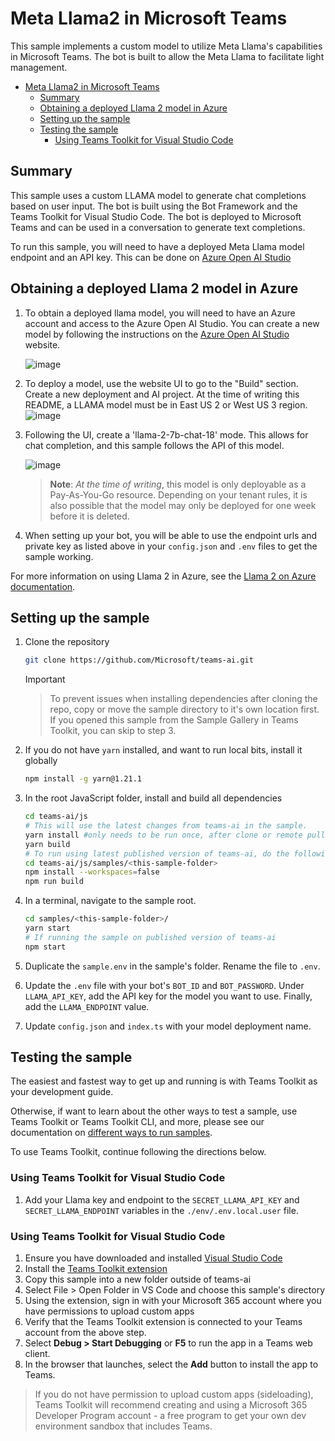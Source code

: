 # Meta Llama2 in Microsoft Teams

This sample implements a custom model to utilize Meta Llama's capabilities in Microsoft Teams. The bot is built to allow the Meta Llama to facilitate light management.

<!-- @import "[TOC]" {cmd="toc" depthFrom=1 depthTo=6 orderedList=false} -->

<!-- code_chunk_output -->

- [Meta Llama2 in Microsoft Teams](#meta-llama2-in-microsoft-teams)
    - [Summary](#summary)
    - [Obtaining a deployed Llama 2 model in Azure](#obtaining-a-deployed-llama-2-model-in-azure)
    - [Setting up the sample](#setting-up-the-sample)
    - [Testing the sample](#testing-the-sample)
        - [Using Teams Toolkit for Visual Studio Code](#using-teams-toolkit-for-visual-studio-code)

<!-- /code_chunk_output -->

## Summary

This sample uses a custom LLAMA model to generate chat completions based on user input. The bot is built using the Bot Framework and the Teams Toolkit for Visual Studio Code. The bot is deployed to Microsoft Teams and can be used in a conversation to generate text completions.

To run this sample, you will need to have a deployed Meta Llama model endpoint and an API key. This can be done on [Azure Open AI Studio](https://ai.azure.com/)

## Obtaining a deployed Llama 2 model in Azure

1. To obtain a deployed llama model, you will need to have an Azure account and access to the Azure Open AI Studio. You can create a new model by following the instructions on the [Azure Open AI Studio](https://ai.azure.com/) website.

    ![image](https://github.com/microsoft/teams-ai/assets/14900841/b427f1b7-163b-4517-acba-d09e75fb39ea)

1. To deploy a model, use the website UI to go to the "Build" section. Create a new deployment and AI project. At the time of writing this README, a LLAMA model must be in East US 2 or West US 3 region.
   ![image](https://github.com/microsoft/teams-ai/assets/14900841/e8c8f0b1-1f94-4c6c-81b5-334e4fb6716a)

1. Following the UI, create a 'llama-2-7b-chat-18' mode. This allows for chat completion, and this sample follows the API of this model.

    ![image](https://github.com/microsoft/teams-ai/assets/14900841/f42f749e-d8c8-4f79-a68e-50a8beae9860)

    > **Note**: _At the time of writing_, this model is only deployable as a Pay-As-You-Go resource. Depending on your tenant rules, it is also possible that the model may only be deployed for one week before it is deleted.

1. When setting up your bot, you will be able to use the endpoint urls and private key as listed above in your `config.json` and `.env` files to get the sample working.

For more information on using Llama 2 in Azure, see the [Llama 2 on Azure documentation](https://llama-2.ai/llama-2-on-azure/).

## Setting up the sample

1.  Clone the repository

    ```bash
    git clone https://github.com/Microsoft/teams-ai.git
    ```

    > [!IMPORTANT]

    > To prevent issues when installing dependencies after cloning the repo, copy or move the sample directory to it's own location first.
    > If you opened this sample from the Sample Gallery in Teams Toolkit, you can skip to step 3.

1.  If you do not have `yarn` installed, and want to run local bits, install it globally

    ```bash
    npm install -g yarn@1.21.1
    ```

1.  In the root JavaScript folder, install and build all dependencies

    ```bash
    cd teams-ai/js
    # This will use the latest changes from teams-ai in the sample.
    yarn install #only needs to be run once, after clone or remote pull
    yarn build
    # To run using latest published version of teams-ai, do the following instead:
    cd teams-ai/js/samples/<this-sample-folder>
    npm install --workspaces=false
    npm run build
    ```

1.  In a terminal, navigate to the sample root.

    ```bash
    cd samples/<this-sample-folder>/
    yarn start
    # If running the sample on published version of teams-ai
    npm start
    ```

1.  Duplicate the `sample.env` in the sample's folder. Rename the file to `.env`.

1.  Update the `.env` file with your bot's `BOT_ID` and `BOT_PASSWORD`. Under `LLAMA_API_KEY`, add the API key for the model you want to use. Finally, add the `LLAMA_ENDPOINT` value.

1.  Update `config.json` and `index.ts` with your model deployment name.

## Testing the sample

The easiest and fastest way to get up and running is with Teams Toolkit as your development guide.

Otherwise, if want to learn about the other ways to test a sample, use Teams Toolkit or Teams Toolkit CLI, and more, please see our documentation on [different ways to run samples](https://github.com/microsoft/teams-ai/tree/main/getting-started/OTHER#different-ways-to-run-the-samples).

To use Teams Toolkit, continue following the directions below.

### Using Teams Toolkit for Visual Studio Code

1. Add your Llama key and endpoint to the `SECRET_LLAMA_API_KEY` and `SECRET_LLAMA_ENDPOINT` variables in the `./env/.env.local.user` file.

### Using Teams Toolkit for Visual Studio Code

1. Ensure you have downloaded and installed [Visual Studio Code](https://code.visualstudio.com/docs/setup/setup-overview)
1. Install the [Teams Toolkit extension](https://marketplace.visualstudio.com/items?itemName=TeamsDevApp.ms-teams-vscode-extension)
1. Copy this sample into a new folder outside of teams-ai
1. Select File > Open Folder in VS Code and choose this sample's directory
1. Using the extension, sign in with your Microsoft 365 account where you have permissions to upload custom apps
1. Verify that the Teams Toolkit extension is connected to your Teams account from the above step.
1. Select **Debug > Start Debugging** or **F5** to run the app in a Teams web client.
1. In the browser that launches, select the **Add** button to install the app to Teams.

> If you do not have permission to upload custom apps (sideloading), Teams Toolkit will recommend creating and using a Microsoft 365 Developer Program account - a free program to get your own dev environment sandbox that includes Teams.
